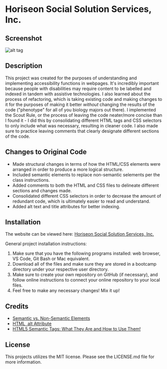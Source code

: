 # Horiseon Social Solution Services, Inc. #

## Screenshot ##

![alt tag]("C:\Users\jazmi\Desktop\Bootcamp\week-1-challenge\assets\images\website-screenshot.png")

## Description ##
This project was created for the purposes of understanding and implementing accessibility functions in webpages. It's incredibly important because people with disabilities may require content to be labelled and indexed in tandem with assistive technologies. I also learned about the process of refactoring, which is taking existing code and making changes to it for the purposes of making it better *without* changing the results of the code ("phenotype" for all of you biology majors out there). I implemented the Scout Rule, or the process of leaving the code neater/more concise than I found it - I did this by consolidating different HTML tags and CSS selectors to only include what was necessary, resulting in cleaner code. I also made sure to practice leaving comments that clearly designate different sections of the code.

## Changes to Original Code ##
* Made structural changes in terms of how the HTML/CSS elements were arranged in order to produce a more logical structure.
* Included semantic elements to replace non-semantic selements per the class instructions.
* Added comments to both the HTML and CSS files to delineate different sections and changes made.
* Consolidated different CSS selectors in order to decrease the amount of redundant code, which is ultimately easier to read and understand.
* Added alt text and title attributes for better indexing.

## Installation ##
The website can be viewed here: [Horiseon Social Solution Services, Inc.](https://jtweedle1.github.io/Week-1-Horiseon-Solution-Webpage/)

General project installation instructions:
1. Make sure that you have the following programs installed: web browser, VS Code, Git Bash or Mac equivalent.
2. Download all of the files and make sure they are stored in a bootcamp directory under your respective user directory.
3. Make sure to create your own repository on GitHub (if necessary), and follow online instructions to connect your online repository to your local files.
4. Feel free to make any necessary changes! Mix it up!

## Credits ##
* [Semantic vs. Non-Semantic Elements](https://www.educative.io/answers/what-are-the-semantic-and-non-semantic-elements-in-html)
* [HTML <img> alt Attribute](https://www.w3schools.com/tags/att_img_alt.asp)
* [HTML5 Semantic Tags: What They Are and How to Use Them!](https://www.semrush.com/blog/semantic-html5-guide/)

## License ##
This projects utilizes the MIT license. Please see the LICENSE.md file for more information.
